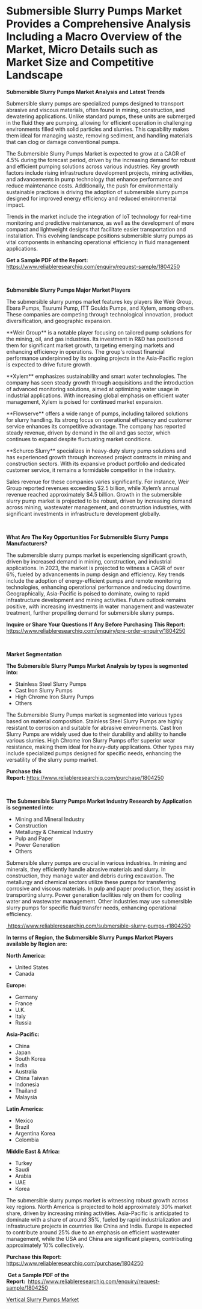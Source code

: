 <p><h1>Submersible Slurry Pumps Market Provides a Comprehensive Analysis Including a Macro Overview of the Market, Micro Details such as Market Size and Competitive Landscape</h1></p><p><strong>Submersible Slurry Pumps Market Analysis and Latest Trends</strong></p>
<p><p>Submersible slurry pumps are specialized pumps designed to transport abrasive and viscous materials, often found in mining, construction, and dewatering applications. Unlike standard pumps, these units are submerged in the fluid they are pumping, allowing for efficient operation in challenging environments filled with solid particles and slurries. This capability makes them ideal for managing waste, removing sediment, and handling materials that can clog or damage conventional pumps.</p><p>The Submersible Slurry Pumps Market is expected to grow at a CAGR of 4.5% during the forecast period, driven by the increasing demand for robust and efficient pumping solutions across various industries. Key growth factors include rising infrastructure development projects, mining activities, and advancements in pump technology that enhance performance and reduce maintenance costs. Additionally, the push for environmentally sustainable practices is driving the adoption of submersible slurry pumps designed for improved energy efficiency and reduced environmental impact. </p><p>Trends in the market include the integration of IoT technology for real-time monitoring and predictive maintenance, as well as the development of more compact and lightweight designs that facilitate easier transportation and installation. This evolving landscape positions submersible slurry pumps as vital components in enhancing operational efficiency in fluid management applications.</p></p>
<p><strong>Get a Sample PDF of the Report:&nbsp;</strong> <a href="https://www.reliableresearchiq.com/enquiry/request-sample/1804250?utm_campaign=2444&utm_medium=2&utm_source=Github&utm_content=ia&utm_term=19022025&utm_id=submersible-slurry-pumps">https://www.reliableresearchiq.com/enquiry/request-sample/1804250</a></p>
<p>&nbsp;</p>
<p><strong>Submersible Slurry Pumps Major Market Players</strong></p>
<p><p>The submersible slurry pumps market features key players like Weir Group, Ebara Pumps, Tsurumi Pump, ITT Goulds Pumps, and Xylem, among others. These companies are competing through technological innovation, product diversification, and geographic expansion.</p><p>**Weir Group** is a notable player focusing on tailored pump solutions for the mining, oil, and gas industries. Its investment in R&D has positioned them for significant market growth, targeting emerging markets and enhancing efficiency in operations. The group's robust financial performance underpinned by its ongoing projects in the Asia-Pacific region is expected to drive future growth.</p><p>**Xylem** emphasizes sustainability and smart water technologies. The company has seen steady growth through acquisitions and the introduction of advanced monitoring solutions, aimed at optimizing water usage in industrial applications. With increasing global emphasis on efficient water management, Xylem is poised for continued market expansion.</p><p>**Flowserve** offers a wide range of pumps, including tailored solutions for slurry handling. Its strong focus on operational efficiency and customer service enhances its competitive advantage. The company has reported steady revenue, driven by demand in the oil and gas sector, which continues to expand despite fluctuating market conditions.</p><p>**Schurco Slurry** specializes in heavy-duty slurry pump solutions and has experienced growth through increased project contracts in mining and construction sectors. With its expansive product portfolio and dedicated customer service, it remains a formidable competitor in the industry.</p><p>Sales revenue for these companies varies significantly. For instance, Weir Group reported revenues exceeding $2.5 billion, while Xylem’s annual revenue reached approximately $4.5 billion. Growth in the submersible slurry pump market is projected to be robust, driven by increasing demand across mining, wastewater management, and construction industries, with significant investments in infrastructure development globally.</p></p>
<p>&nbsp;</p>
<p><strong>What Are The Key Opportunities For Submersible Slurry Pumps Manufacturers?</strong></p>
<p><p>The submersible slurry pumps market is experiencing significant growth, driven by increased demand in mining, construction, and industrial applications. In 2023, the market is projected to witness a CAGR of over 6%, fueled by advancements in pump design and efficiency. Key trends include the adoption of energy-efficient pumps and remote monitoring technologies, enhancing operational performance and reducing downtime. Geographically, Asia-Pacific is poised to dominate, owing to rapid infrastructure development and mining activities. Future outlook remains positive, with increasing investments in water management and wastewater treatment, further propelling demand for submersible slurry pumps.</p></p>
<p><strong>Inquire or Share Your Questions If Any Before Purchasing This Report:</strong> <a href="https://www.reliableresearchiq.com/enquiry/pre-order-enquiry/1804250?utm_campaign=2444&utm_medium=2&utm_source=Github&utm_content=ia&utm_term=19022025&utm_id=submersible-slurry-pumps">https://www.reliableresearchiq.com/enquiry/pre-order-enquiry/1804250</a></p>
<p>&nbsp;</p>
<p><strong>Market Segmentation</strong></p>
<p><strong>The Submersible Slurry Pumps Market Analysis by types is segmented into:</strong></p>
<p><ul><li>Stainless Steel Slurry Pumps</li><li>Cast Iron Slurry Pumps</li><li>High Chrome Iron Slurry Pumps</li><li>Others</li></ul></p>
<p><p>The Submersible Slurry Pumps market is segmented into various types based on material composition. Stainless Steel Slurry Pumps are highly resistant to corrosion and suitable for abrasive environments. Cast Iron Slurry Pumps are widely used due to their durability and ability to handle various slurries. High Chrome Iron Slurry Pumps offer superior wear resistance, making them ideal for heavy-duty applications. Other types may include specialized pumps designed for specific needs, enhancing the versatility of the slurry pump market.</p></p>
<p><strong>Purchase this Report:&nbsp;</strong><a href="https://www.reliableresearchiq.com/purchase/1804250?utm_campaign=2444&utm_medium=2&utm_source=Github&utm_content=ia&utm_term=19022025&utm_id=submersible-slurry-pumps">https://www.reliableresearchiq.com/purchase/1804250</a></p>
<p>&nbsp;</p>
<p><strong>The Submersible Slurry Pumps Market Industry Research by Application is segmented into:</strong></p>
<p><ul><li>Mining and Mineral Industry</li><li>Construction</li><li>Metallurgy & Chemical Industry</li><li>Pulp and Paper</li><li>Power Generation</li><li>Others</li></ul></p>
<p><p>Submersible slurry pumps are crucial in various industries. In mining and minerals, they efficiently handle abrasive materials and slurry. In construction, they manage water and debris during excavation. The metallurgy and chemical sectors utilize these pumps for transferring corrosive and viscous materials. In pulp and paper production, they assist in transporting slurry. Power generation facilities rely on them for cooling water and wastewater management. Other industries may use submersible slurry pumps for specific fluid transfer needs, enhancing operational efficiency.</p></p>
<p><a href="https://www.reliableresearchiq.com/submersible-slurry-pumps-r1804250?utm_campaign=2444&utm_medium=2&utm_source=Github&utm_content=ia&utm_term=19022025&utm_id=submersible-slurry-pumps">&nbsp;https://www.reliableresearchiq.com/submersible-slurry-pumps-r1804250</a></p>
<p><strong>In terms of Region, the Submersible Slurry Pumps Market Players available by Region are:</strong></p>
<p>
    <p> <strong> North America: </strong>
        <ul>
            <li>United States</li>
            <li>Canada</li>
        </ul>
        </p> 
    <p> <strong> Europe: </strong>
        <ul>
            <li>Germany</li>
            <li>France</li>
            <li>U.K.</li>
            <li>Italy</li>
            <li>Russia</li>
        </ul>
        </p> 
    <p> <strong> Asia-Pacific: </strong>
        <ul>
            <li>China</li>
            <li>Japan</li>
            <li>South Korea</li>
            <li>India</li>
            <li>Australia</li>
            <li>China Taiwan</li>
            <li>Indonesia</li>
            <li>Thailand</li>
            <li>Malaysia</li>
        </ul>
        </p> 
    <p> <strong> Latin America: </strong>
        <ul>
            <li>Mexico</li>
            <li>Brazil</li>
            <li>Argentina Korea</li>
            <li>Colombia</li>
        </ul>
        </p> 
    <p> <strong> Middle East & Africa: </strong>
        <ul>
            <li>Turkey</li>
            <li>Saudi</li>
            <li>Arabia</li>
            <li>UAE</li>
            <li>Korea</li>
        </ul>
    </p>
    </p>
<p><p>The submersible slurry pumps market is witnessing robust growth across key regions. North America is projected to hold approximately 30% market share, driven by increasing mining activities. Asia-Pacific is anticipated to dominate with a share of around 35%, fueled by rapid industrialization and infrastructure projects in countries like China and India. Europe is expected to contribute around 25% due to an emphasis on efficient wastewater management, while the USA and China are significant players, contributing approximately 10% collectively.</p></p>
<p><strong>Purchase this Report: </strong><a href="https://www.reliableresearchiq.com/purchase/1804250?utm_campaign=2444&utm_medium=2&utm_source=Github&utm_content=ia&utm_term=19022025&utm_id=submersible-slurry-pumps">https://www.reliableresearchiq.com/purchase/1804250</a></p>
<p>&nbsp;<strong>Get a Sample PDF of the Report:&nbsp;&nbsp;</strong><a href="https://www.reliableresearchiq.com/enquiry/request-sample/1804250?utm_campaign=2444&utm_medium=2&utm_source=Github&utm_content=ia&utm_term=19022025&utm_id=submersible-slurry-pumps">https://www.reliableresearchiq.com/enquiry/request-sample/1804250</a></p>
<p><strong></strong></p>
<p><p><a href="https://github.com/danikabiele541/Market-Research-Report-List-1/blob/main/vertical-slurry-pumps-market.md?utm_campaign=2444&utm_medium=2&utm_source=Github&utm_content=ia&utm_term=19022025&utm_id=submersible-slurry-pumps">Vertical Slurry Pumps Market</a></p></p>